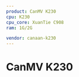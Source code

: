 ```yaml
---
product: CanMV K230
cpu: K230
cpu_core: XuanTie C908
ram: 1G/2G

vendor: canaan-k230
---
```


# CanMV K230

